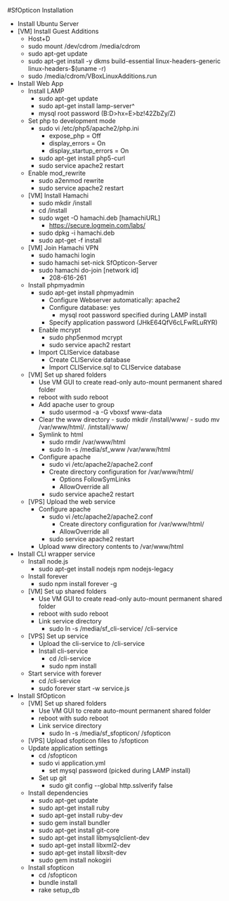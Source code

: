 #SfOpticon Installation

- Install Ubuntu Server
- [VM] Install Guest Additions
	- Host+D
	- sudo mount /dev/cdrom /media/cdrom
	- sudo apt-get update
	- sudo apt-get install -y dkms build-essential linux-headers-generic linux-headers-$(uname -r)
	- sudo /media/cdrom/VBoxLinuxAdditions.run
- Install Web App
	- Install LAMP
  		- sudo apt-get update
		- sudo apt-get install lamp-server^
      	- mysql root password (B:D>hx=E>bz!42ZbZy/Z)
    - Set php to development mode
      	- sudo vi /etc/php5/apache2/php.ini
        	- expose_php = Off
        	- display_errors = On
        	- display_startup_errors = On
      	- sudo apt-get install php5-curl
      	- sudo service apache2 restart
	- Enable mod_rewrite
      	- sudo a2enmod rewrite
      	- sudo service apache2 restart
  	- [VM] Install Hamachi
    	- sudo mkdir /install
    	- cd /install
    	- sudo wget -O hamachi.deb [hamachiURL]
      		- https://secure.logmein.com/labs/
		- sudo dpkg -i hamachi.deb
    	- sudo apt-get -f install
  	- [VM] Join Hamachi VPN
    	- sudo hamachi login
    	- sudo hamachi set-nick SfOpticon-Server
    	- sudo hamachi do-join [network id]
      		- 208-616-261
  	- Install phpmyadmin
	    - sudo apt-get install phpmyadmin
			- Configure Webserver automatically: apache2
		    - Configure database: yes
		     	- mysql root password specified during LAMP install
		    - Specify application password (JHkE64QfV6cLFwRLuRYR)
    	- Enable mcrypt
      		- sudo php5enmod mcrypt
      		- sudo service apach2 restart
    	- Import CLIService database
      		- Create CLIService database
      		- Import CLIService.sql to CLIService database
  	- [VM] Set up shared folders
	    - Use VM GUI to create read-only auto-mount permanent shared folder
	    - reboot with sudo reboot
	    - Add apache user to group
	      	- sudo usermod -a -G vboxsf www-data
	    - Clear the www directory
		      - sudo mkdir /install/www/
		      - sudo mv /var/www/html/*.* /intstall/www/
	    - Symlink to html
			- sudo rmdir /var/www/html
	      	- sudo ln -s /media/sf_www /var/www/html
	    - Configure apache
		    - sudo vi /etc/apache2/apache2.conf
			- Create directory configuration for /var/www/html/
	        	- Options FollowSymLinks
		    	- AllowOverride all
      		- sudo service apache2 restart
	- [VPS] Upload the web service
		- Configure apache
			- sudo vi /etc/apache2/apache2.conf
        		- Create directory configuration for /var/www/html/
          		- AllowOverride all
      		- sudo service apache2 restart
    	- Upload www directory contents to /var/www/html
- Install CLI wrapper service
	- Install node.js
		- sudo apt-get install nodejs npm nodejs-legacy
	- Install forever
    	- sudo npm install forever -g
	- [VM] Set up shared folders
		- Use VM GUI to create read-only auto-mount permanent shared folder
		- reboot with sudo reboot
		- Link service directory
			- sudo ln -s /media/sf_cli-service/ /cli-service
	- [VPS] Set up service
		- Upload the cli-service to /cli-service
		- Install cli-service
			- cd /cli-service
			- sudo npm install 
	- Start service with forever
		- cd /cli-service
		- sudo forever start -w service.js
- Install SfOpticon
	- [VM] Set up shared folders
		- Use VM GUI to create auto-mount permanent shared folder
		- reboot with sudo reboot
		- Link service directory
			- sudo ln -s /media/sf_sfopticon/ /sfopticon
	- [VPS] Upload sfopticon files to /sfopticon
	- Update application settings
		- cd /sfopticon
		- sudo vi application.yml
			- set mysql password (picked during LAMP install)
		- Set up git
			- sudo git config --global http.sslverify false
	- Install dependencies
		- sudo apt-get update
		- sudo apt-get install ruby
		- sudo apt-get install ruby-dev
		- sudo gem install bundler
		- sudo apt-get install git-core
		- sudo apt-get install libmysqlclient-dev
		- sudo apt-get install libxml2-dev
		- sudo apt-get install libxslt-dev
		- sudo gem install nokogiri
	- Install sfopticon
		- cd /sfopticon
		- bundle install
		- rake setup_db